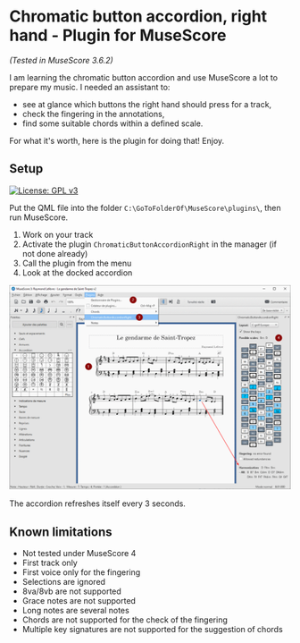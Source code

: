# Chromatic button accordion, right hand - Plugin for MuseScore

*(Tested in MuseScore 3.6.2)*

I am learning the chromatic button accordion and use MuseScore a lot to prepare my music. I needed an assistant to:

- see at glance which buttons the right hand should press for a track,
- check the fingering in the annotations,
- find some suitable chords within a defined scale.

For what it's worth, here is the plugin for doing that! Enjoy.


## Setup

[![License: GPL v3](https://img.shields.io/badge/License-GPL%20v3-blue.svg)](https://www.gnu.org/licenses/gpl-3.0.en.html)

Put the QML file into the folder `C:\GoToFolderOf\MuseScore\plugins\`, then run MuseScore.

1. Work on your track
2. Activate the plugin `ChromaticButtonAccordionRight` in the manager (if not done already)
3. Call the plugin from the menu
4. Look at the docked accordion

![](screenshot.png)

The accordion refreshes itself every 3 seconds.


## Known limitations

- Not tested under MuseScore 4
- First track only
- First voice only for the fingering
- Selections are ignored
- 8va/8vb are not supported
- Grace notes are not supported
- Long notes are several notes
- Chords are not supported for the check of the fingering
- Multiple key signatures are not supported for the suggestion of chords
